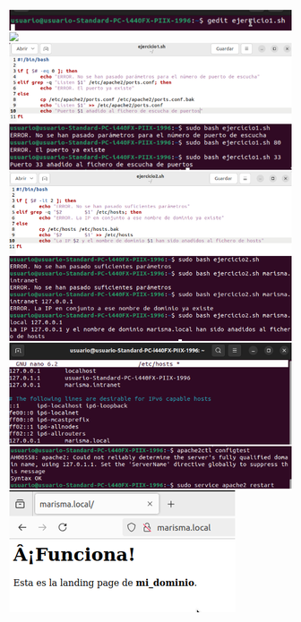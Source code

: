 ![](/Tema1/img/Screenshot_44.png)
![](/Tema1/img/Screenshot_44.1.png)
![](/Tema1/img/Screenshot_45.png)
![](/Tema1/img/Screenshot_46.png)
![](/Tema1/img/Screenshot_47.png)
![](/Tema1/img/Screenshot_48.png)
![](/Tema1/img/Screenshot_49.png)
![](/Tema1/img/Screenshot_50.png)
![](/Tema1/img/Screenshot_51.png)
